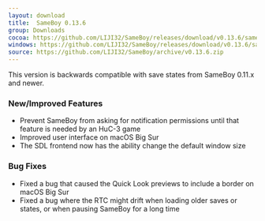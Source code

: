 ```yaml
---
layout: download
title:  SameBoy 0.13.6
group: Downloads
cocoa: https://github.com/LIJI32/SameBoy/releases/download/v0.13.6/sameboy_cocoa_v0.13.6.zip
windows: https://github.com/LIJI32/SameBoy/releases/download/v0.13.6/sameboy_winsdl_v0.13.6b.zip
source: https://github.com/LIJI32/SameBoy/archive/v0.13.6.zip
---
```

This version is backwards compatible with save states from SameBoy 0.11.x and newer.

### New/Improved Features
* Prevent SameBoy from asking for notification permissions until that feature is needed by an HuC-3 game
* Improved user interface on macOS Big Sur
* The SDL frontend now has the ability change the default window size

### Bug Fixes
* Fixed a bug that caused the Quick Look previews to include a border on macOS Big Sur
* Fixed a bug where the RTC might drift when loading older saves or states, or when pausing SameBoy for a long time
